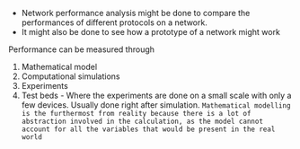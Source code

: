 - Network performance analysis might be done to compare the performances of different protocols on a network.
- It might also be done to see how a prototype of a network might work

Performance can be measured through
1. Mathematical model
2. Computational simulations
3. Experiments
4. Test beds - Where the experiments are done on a small scale with only a few devices. Usually done right after simulation.
`Mathematical modelling is the furthermost from reality because there is a lot of abstraction involved in the calculation, as the model cannot account for all the variables that would be present in the real world`

